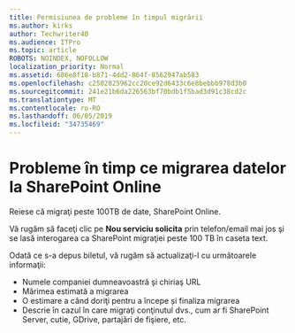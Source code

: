 ```yaml
---
title: Permisiunea de probleme în timpul migrării
ms.author: kirks
author: Techwriter40
ms.audience: ITPro
ms.topic: article
ROBOTS: NOINDEX, NOFOLLOW
localization_priority: Normal
ms.assetid: 686e8f18-b871-4dd2-864f-8562947ab583
ms.openlocfilehash: c2502825962cc20ce92d6433c6e8bebbb978d3b0
ms.sourcegitcommit: 241e21b6da226563bf70bdb1f5bad3d91c38cd2c
ms.translationtype: MT
ms.contentlocale: ro-RO
ms.lasthandoff: 06/05/2019
ms.locfileid: "34735469"
---
```

# <a name="issues-while-migrating-data-to-sharepoint-online"></a>Probleme în timp ce migrarea datelor la SharePoint Online

Reiese că migraţi peste 100TB de date, SharePoint Online.

Vă rugăm să faceţi clic pe **Nou serviciu solicita** prin telefon/email mai jos şi se lasă interogarea ca SharePoint migraţiei peste 100 TB în caseta text.

Odată ce s-a depus biletul, vă rugăm să actualizaţi-l cu următoarele informaţii: 

- Numele companiei dumneavoastră şi chiriaş URL
- Mărimea estimată a migrarea
- O estimare a când doriţi pentru a începe și finaliza migrarea
- Descrie în cazul în care migraţi conţinutul dvs., cum ar fi SharePoint Server, cutie, GDrive, partajări de fişiere, etc.


  

